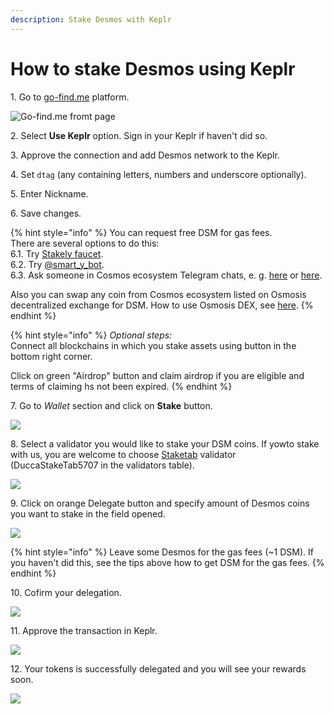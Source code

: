 ```yaml
---
description: Stake Desmos with Keplr
---
```


# How to stake Desmos using Keplr

1\. Go to [go-find.me](https://go-find.me/) platform.

![Go-find.me fromt page](../../.gitbook/assets/01\_go-find\_platform.PNG)

2\. Select **Use Keplr** option. Sign in your Keplr if haven't did so.&#x20;

3\. Approve the connection and add Desmos network to the Keplr.

4\. Set `dtag` (any containing letters, numbers and underscore optionally).

5\. Enter Nickname.

6\. Save changes.

{% hint style="info" %}
You can request free DSM for gas fees. \
There are several options to do this:\
6.1. Try [Stakely faucet](https://stakely.io/faucet/desmos-dsm).\
6.2. Try [@smart\_y\_bot](https://t.me/smart\_y\_bot).\
6.3. Ask someone in Cosmos ecosystem Telegram chats, e. g. [here](https://t.me/CosmosAirdrops) or [here](https://t.me/CosmosEcosystemChat).

Also you can swap any coin from Cosmos ecosystem listed on Osmosis decentralized exchange for DSM. How to use Osmosis DEX, see [here](../osmosis/how-to-buy-osmosis-coins-on-osmosis-decentralized-exchange.md).
{% endhint %}

{% hint style="info" %}
_Optional steps:_\
Connect all blockchains in which you stake assets using button in the bottom right corner.

Click on green "Airdrop" button and claim airdrop if you are eligible and terms of claiming hs not been expired.
{% endhint %}

7\. Go to _Wallet_ section and click on **Stake** button.

![](../../.gitbook/assets/02\_wallet\_and\_connected\_blockchains.PNG)

8\. Select a validator you would like to stake your DSM coins. If yowto stake with us, you are welcome to choose [Staketab](https://staketab.c) validator (DuccaStakeTab5707 in the validators table).

![](../../.gitbook/assets/04\_staketab\_desmos.png)

9\. Click on orange Delegate button and specify amount of Desmos coins you want to stake in the field opened.&#x20;

![](../../.gitbook/assets/05\_delegate\_desmos\_1\_dsm\_leaved\_for\_fees.PNG)

{% hint style="info" %}
Leave some Desmos for the gas fees (\~1 DSM). If you haven't did this, see the tips above how to get DSM for the gas fees.
{% endhint %}

10\. Cofirm your delegation.

![](../../.gitbook/assets/06\_confirm\_delegation.PNG)

11\. Approve the transaction in Keplr.

![](../../.gitbook/assets/07\_confirmation\_window.PNG)

12\. Your tokens is successfully delegated and you will see your rewards soon.

![](../../.gitbook/assets/09\_delegated.png)
